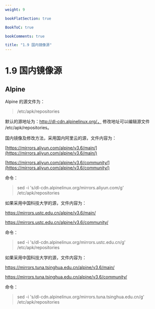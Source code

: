 ```yaml
---
weight: 9

bookFlatSection: true

BookToC: true

bookComments: true

title: "1.9 国内镜像源"
---
```


# 1.9 国内镜像源

## Alpine

Alpine 的源文件为：

> /etc/apk/repositories

默认的源地址为：http://dl-cdn.alpinelinux.org/， 修改地址可以编辑源文件 /etc/apk/repositories。

国内镜像及修改方法，采用国内阿里云的源，文件内容为：

[https://mirrors.aliyun.com/alpine/v3.6/main/](https://mirrors.aliyun.com/alpine/v3.6/main/)

[https://mirrors.aliyun.com/alpine/v3.6/community/](https://mirrors.aliyun.com/alpine/v3.6/community/)

命令：

> sed -i 's/dl-cdn.alpinelinux.org/mirrors.aliyun.com/g' /etc/apk/repositories

如果采用中国科技大学的源，文件内容为：

https://mirrors.ustc.edu.cn/alpine/v3.6/main/

https://mirrors.ustc.edu.cn/alpine/v3.6/community/

命令：

> sed -i 's/dl-cdn.alpinelinux.org/mirrors.ustc.edu.cn/g' /etc/apk/repositories

如果采用中国科技大学的源，文件内容为：

https://mirrors.tuna.tsinghua.edu.cn/alpine/v3.6/main/

https://mirrors.tuna.tsinghua.edu.cn/alpine/v3.6/community/

命令：

> sed -i 's/dl-cdn.alpinelinux.org/mirrors.tuna.tsinghua.edu.cn/g' /etc/apk/repositories


